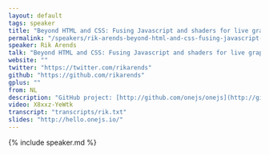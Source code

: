 ```yaml
---
layout: default
tags: speaker
title: "Beyond HTML and CSS: Fusing Javascript and shaders for live graphics and UI programming – Rik Arends"
permalink: "/speakers/rik-arends-beyond-html-and-css-fusing-javascript-and-shaders-for-live-graphics-and-ui-programming.html"
speaker: Rik Arends
talk: "Beyond HTML and CSS: Fusing Javascript and shaders for live graphics and UI programming"
website: ""
twitter: "https://twitter.com/rikarends"
github: "https://github.com/rikarends"
gplus: ""
from: NL
description: "GitHub project: [http://github.com/onejs/onejs](http://github.com/onejs/onejs)\n\nWhat would the world look like when you can style UI with actual shader programs?\nThe web could be 60fps on mobile, and we can start to imagine what lies beyond HTML and CSS\n\nIn this talk i will present OneJS, an open source JS superset with shader GLSL and reactive programming syntax. OneJS exposes the power of programmable GPUs to UI designers and programmers in a very accessible way. \n\nNow the fixed functions encoded in CSS, Canvas or SVG are a thing of the past, and we can finally go beyond and explore."
video: X8xxz-YeWtk
transcript: "transcripts/rik.txt"
slides: "http://hello.onejs.io/"
---
```


{% include speaker.md %}
